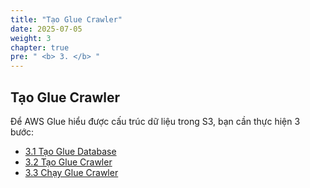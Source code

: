 ```yaml
---
title: "Tạo Glue Crawler"
date: 2025-07-05
weight: 3
chapter: true
pre: " <b> 3. </b> "
---
```


## Tạo Glue Crawler

Để AWS Glue hiểu được cấu trúc dữ liệu trong S3, bạn cần thực hiện 3 bước:

- [3.1 Tạo Glue Database](./3.1-create-glue-database)
- [3.2 Tạo Glue Crawler](./3.2-create-glue-crawler)
- [3.3 Chạy Glue Crawler](./3.3-run-crawler)